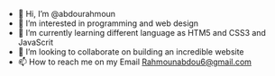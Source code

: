 - 👋 Hi, I’m @abdourahmoun
- 👀 I’m interested in programming and web design
- 🌱 I’m currently learning different language as HTM5 and CSS3 and JavaScrit 
- 💞️ I’m looking to collaborate on building an incredible website
- 📫 How to reach me on my Email Rahmounabdou6@gmail.com

<!---
abdourahmoun/abdourahmoun is a ✨ special ✨ repository because its `README.md` (this file) appears on your GitHub profile.
You can click the Preview link to take a look at your changes.
--->
